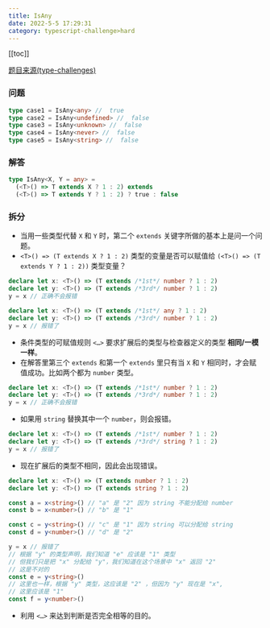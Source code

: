 ```yaml
---
title: IsAny
date: 2022-5-5 17:29:31
category: typescript-challenge>hard
---
```


[[toc]]

[题目来源(type-challenges)](https://github.com/type-challenges/type-challenges/blob/main/questions/00223-hard-isany/README.md)

### 问题

```typescript
type case1 = IsAny<any> //  true
type case2 = IsAny<undefined> //  false
type case3 = IsAny<unknown> //  false
type case4 = IsAny<never> //  false
type case5 = IsAny<string> //  false
```

### 解答

```typescript
type IsAny<X, Y = any> =
  (<T>() => T extends X ? 1 : 2) extends
  (<T>() => T extends Y ? 1 : 2) ? true : false
```

### 拆分
* 当用一些类型代替 `X` 和 `Y` 时，第二个 `extends` 关键字所做的基本上是问一个问题。
* `<T>() => (T extends X ? 1 : 2)` 类型的变量是否可以赋值给 `(<T>() => (T extends Y ? 1 : 2))` 类型变量？
``` typescript
declare let x: <T>() => (T extends /*1st*/ number ? 1 : 2)
declare let y: <T>() => (T extends /*3rd*/ number ? 1 : 2)
y = x // 正确不会报错

declare let x: <T>() => (T extends /*1st*/ any ? 1 : 2)
declare let y: <T>() => (T extends /*3rd*/ number ? 1 : 2)
y = x // 报错了
```
* 条件类型的可赋值规则 `<…>` 要求扩展后的类型与检查器定义的类型 **相同/一模一样**。
* 在解答里第三个 `extends` 和第一个 `extends` 里只有当 `X` 和 `Y` 相同时，才会赋值成功。比如两个都为 `number` 类型。
``` typescript
declare let x: <T>() => (T extends /*1st*/ number ? 1 : 2)
declare let y: <T>() => (T extends /*3rd*/ number ? 1 : 2)
y = x // 正确不会报错
```
* 如果用 `string` 替换其中一个 `number`，则会报错。
``` typescript
declare let x: <T>() => (T extends /*1st*/ number ? 1 : 2)
declare let y: <T>() => (T extends /*3rd*/ string ? 1 : 2)
y = x // 报错了
```
* 现在扩展后的类型不相同，因此会出现错误。
``` typescript
declare let x: <T>() => (T extends number ? 1 : 2)
declare let y: <T>() => (T extends string ? 1 : 2)

const a = x<string>() // "a" 是 "2" 因为 string 不能分配给 number
const b = x<number>() // "b" 是 "1"

const c = y<string>() // "c" 是 "1" 因为 string 可以分配给 string
const d = y<number>() // "d" 是 "2"

y = x // 报错了
// 根据 "y" 的类型声明，我们知道 "e" 应该是 "1" 类型
// 但我们只是把 "x" 分配给 "y"，我们知道在这个场景中 "x" 返回 "2"
// 这是不对的
const e = y<string>() 
// 这里也一样，根据 "y" 类型，这应该是 "2" ，但因为 "y" 现在是 "x",
// 这里应该是 "1"
const f = y<number>()
```
* 利用 `<…>` 来达到判断是否完全相等的目的。
